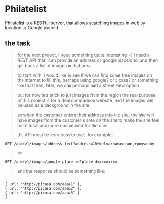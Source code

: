 # Philatelist

Philatelist is a RESTful server, that allows searching images in web by location or Google placeid.

## the task
> for the next project, i need something quite interesting =) i need a REST API that i can provide an address or google placeid to, and then get back a list of images in that area 


> to start with, i would like to see if we can find some free images on the internet to fill this, perhaps using google? or picasa? or something like that
then, later, we can perhaps add a street view option

> but for now lets stick to just images from the region
the real purpose of this project is for a deal comparison website, and the images will be used as a background in the site

> so when the customer enters their address into the site, the site will have images from the customer's area on the site
to make the site feel more local and more customised for the user

> the API must be very easy to use.. for example:

`GET /api/v1/images/address-text?address=20+kelmarna+avenue,+ponsonby`

> or 


`GET /api/v1/images/google-place-id?placeid=xxxxxxxx`

> and the response should be something like:

```
[
{ url: "http://picasa.com/aaaa1" },
{ url: "http://picasa.com/aaaa2" },
{ url: "http://picasa.com/aaaa3" }
]
```
